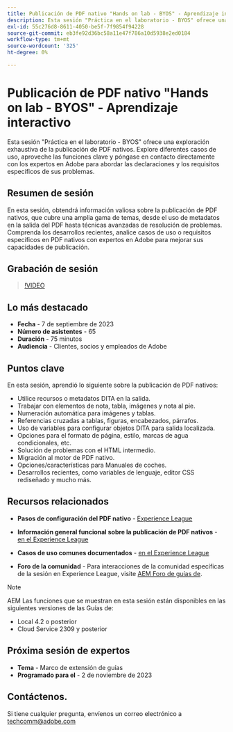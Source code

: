 ```yaml
---
title: Publicación de PDF nativo "Hands on lab - BYOS" - Aprendizaje interactivo
description: Esta sesión "Práctica en el laboratorio - BYOS" ofrece una exploración exhaustiva de la publicación de PDF nativos. Explore diferentes casos de uso, aproveche las funciones clave y póngase en contacto directamente con los expertos en Adobe para abordar las declaraciones y los requisitos específicos de sus problemas.
exl-id: 55c276d8-8611-4050-be5f-7f9854f94228
source-git-commit: eb3fe92d36bc58a11e47f786a10d5938e2ed0184
workflow-type: tm+mt
source-wordcount: '325'
ht-degree: 0%

---
```


# Publicación de PDF nativo &quot;Hands on lab - BYOS&quot; - Aprendizaje interactivo

Esta sesión &quot;Práctica en el laboratorio - BYOS&quot; ofrece una exploración exhaustiva de la publicación de PDF nativos. Explore diferentes casos de uso, aproveche las funciones clave y póngase en contacto directamente con los expertos en Adobe para abordar las declaraciones y los requisitos específicos de sus problemas.

## Resumen de sesión

En esta sesión, obtendrá información valiosa sobre la publicación de PDF nativos, que cubre una amplia gama de temas, desde el uso de metadatos en la salida del PDF hasta técnicas avanzadas de resolución de problemas. Comprenda los desarrollos recientes, analice casos de uso o requisitos específicos en PDF nativos con expertos en Adobe para mejorar sus capacidades de publicación.

## Grabación de sesión

>[!VIDEO](https://video.tv.adobe.com/v/3424375/native-pdf-aem-guides?quality=12&learn=on)

## Lo más destacado

- **Fecha** - 7 de septiembre de 2023
- **Número de asistentes** - 65
- **Duración** - 75 minutos
- **Audiencia** - Clientes, socios y empleados de Adobe

## Puntos clave

En esta sesión, aprendió lo siguiente sobre la publicación de PDF nativos:

- Utilice recursos o metadatos DITA en la salida.
- Trabajar con elementos de nota, tabla, imágenes y nota al pie.
- Numeración automática para imágenes y tablas.
- Referencias cruzadas a tablas, figuras, encabezados, párrafos.
- Uso de variables para configurar objetos DITA para salida localizada.
- Opciones para el formato de página, estilo, marcas de agua condicionales, etc.
- Solución de problemas con el HTML intermedio.
- Migración al motor de PDF nativo.
- Opciones/características para Manuales de coches.
- Desarrollos recientes, como variables de lenguaje, editor CSS rediseñado y mucho más.


## Recursos relacionados

- **Pasos de configuración del PDF nativo** - [Experience League](https://experienceleague.adobe.com/docs/experience-manager-guides-learn/tutorials/knowledge-base/kb-articles/publishing/configuring-aem-environment-for-native-pdf-publishing.html?lang=en)

- **Información general funcional sobre la publicación de PDF nativos** - [en el Experience League](https://experienceleague.adobe.com/docs/experience-manager-guides-learn/tutorials/knowledge-base/expert-session/native-pdf-publishing-essentials-feb23.html?lang=en)

- **Casos de uso comunes documentados** - [en el Experience League](https://experienceleague.adobe.com/docs/experience-manager-guides-learn/tutorials/install-guide/on-prem-ig/output-gen-config/config-native-pdf-publish/content-styles/stylesheet.html?lang=en)

- **Foro de la comunidad** - Para interacciones de la comunidad específicas de la sesión en Experience League, visite  [AEM Foro de guías de](https://experienceleaguecommunities.adobe.com/t5/experience-manager-guides/bd-p/xml-documentation-discussions).

>[!NOTE]
>
> AEM Las funciones que se muestran en esta sesión están disponibles en las siguientes versiones de las Guías de:
> - Local 4.2 o posterior
> - Cloud Service 2309 y posterior

## Próxima sesión de expertos

- **Tema** - Marco de extensión de guías
- **Programado para el** - 2 de noviembre de 2023

## Contáctenos.

Si tiene cualquier pregunta, envíenos un correo electrónico a <techcomm@adobe.com>
